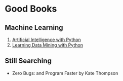 # Good Books

## Machine Learning

1. [Artificial Intelligence with Python](https://www.packtpub.com/big-data-and-business-intelligence/artificial-intelligence-python)
2. [Learning Data Mining with Python](https://www.amazon.com/Learning-Mining-Python-Robert-Layton/dp/1784396052)


## Still Searching

- Zero Bugs: and Program Faster by Kate Thompson
